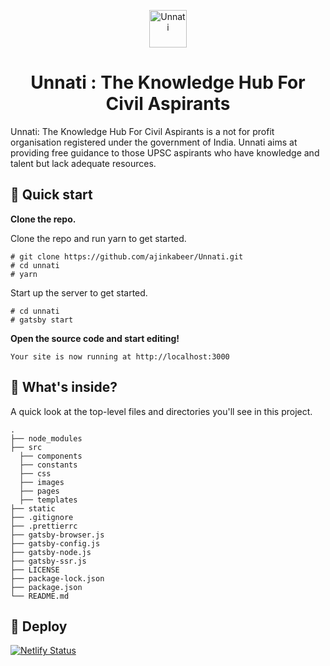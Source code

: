 <p align="center">
  <a href="https://unnaticell.com/">
    <img alt="Unnati" src="https://unnati.netlify.com/static/logo-2ac21394a0a0f54f0971881bea24caa8.jpg" width="60" />
  </a>
</p>
<h1 align="center">
  Unnati : The Knowledge Hub For Civil Aspirants
</h1>

Unnati: The Knowledge Hub For Civil Aspirants is a not for profit organisation registered under the government of India. Unnati aims at providing free guidance to those UPSC aspirants who have knowledge and talent but lack adequate resources.

## 🚀 Quick start

**Clone the repo.**

Clone the repo and run yarn to get started.

    # git clone https://github.com/ajinkabeer/Unnati.git
    # cd unnati
    # yarn

Start up the server to get started.

    # cd unnati
    # gatsby start

**Open the source code and start editing!**

    Your site is now running at http://localhost:3000

## 🧐 What's inside?

A quick look at the top-level files and directories you'll see in this project.

    .
    ├── node_modules
    ├── src
      ├── components
      ├── constants
      ├── css
      ├── images
      ├── pages
      ├── templates
    ├── static
    ├── .gitignore
    ├── .prettierrc
    ├── gatsby-browser.js
    ├── gatsby-config.js
    ├── gatsby-node.js
    ├── gatsby-ssr.js
    ├── LICENSE
    ├── package-lock.json
    ├── package.json
    └── README.md

## 💫 Deploy

[![Netlify Status](https://api.netlify.com/api/v1/badges/d0035568-5c29-4b15-b48a-b7c313890555/deploy-status)](https://app.netlify.com/sites/zen-raman-4a436b/deploys)

 
